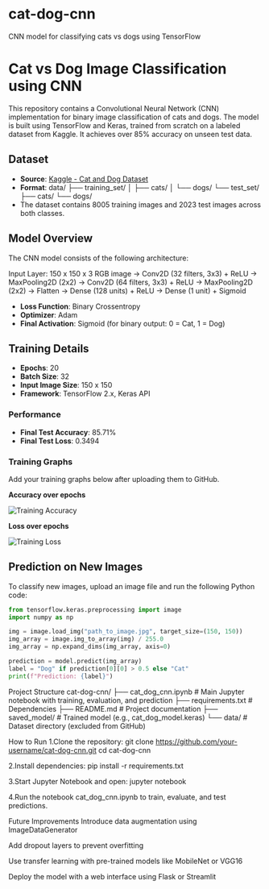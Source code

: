 # cat-dog-cnn
CNN model for classifying cats vs dogs using TensorFlow
# Cat vs Dog Image Classification using CNN

This repository contains a Convolutional Neural Network (CNN) implementation for binary image classification of cats and dogs. The model is built using TensorFlow and Keras, trained from scratch on a labeled dataset from Kaggle. It achieves over 85% accuracy on unseen test data.

## Dataset

- **Source**: [Kaggle - Cat and Dog Dataset](https://www.kaggle.com/datasets/tongpython/cat-and-dog)
- **Format**:
data/
├── training_set/
│ ├── cats/
│ └── dogs/
└── test_set/
├── cats/
└── dogs/
- The dataset contains 8005 training images and 2023 test images across both classes.

## Model Overview

The CNN model consists of the following architecture:

Input Layer: 150 x 150 x 3 RGB image
→ Conv2D (32 filters, 3x3) + ReLU
→ MaxPooling2D (2x2)
→ Conv2D (64 filters, 3x3) + ReLU
→ MaxPooling2D (2x2)
→ Flatten
→ Dense (128 units) + ReLU
→ Dense (1 unit) + Sigmoid


- **Loss Function**: Binary Crossentropy  
- **Optimizer**: Adam  
- **Final Activation**: Sigmoid (for binary output: 0 = Cat, 1 = Dog)

## Training Details

- **Epochs**: 20  
- **Batch Size**: 32  
- **Input Image Size**: 150 x 150  
- **Framework**: TensorFlow 2.x, Keras API

### Performance

- **Final Test Accuracy**: 85.71%  
- **Final Test Loss**: 0.3494

### Training Graphs

Add your training graphs below after uploading them to GitHub.

**Accuracy over epochs**

![Training Accuracy](insert-your-accuracy-graph.png)

**Loss over epochs**

![Training Loss](insert-your-loss-graph.png)

## Prediction on New Images

To classify new images, upload an image file and run the following Python code:

```python
from tensorflow.keras.preprocessing import image
import numpy as np

img = image.load_img("path_to_image.jpg", target_size=(150, 150))
img_array = image.img_to_array(img) / 255.0
img_array = np.expand_dims(img_array, axis=0)

prediction = model.predict(img_array)
label = "Dog" if prediction[0][0] > 0.5 else "Cat"
print(f"Prediction: {label}")
```

Project Structure
cat-dog-cnn/
├── cat_dog_cnn.ipynb        # Main Jupyter notebook with training, evaluation, and prediction
├── requirements.txt         # Dependencies
├── README.md                # Project documentation
├── saved_model/             # Trained model (e.g., cat_dog_model.keras)
└── data/                    # Dataset directory (excluded from GitHub)


How to Run
1.Clone the repository:
git clone https://github.com/your-username/cat-dog-cnn.git
cd cat-dog-cnn

2.Install dependencies:
pip install -r requirements.txt

3.Start Jupyter Notebook and open:
jupyter notebook

4.Run the notebook cat_dog_cnn.ipynb to train, evaluate, and test predictions.


Future Improvements
Introduce data augmentation using ImageDataGenerator

Add dropout layers to prevent overfitting

Use transfer learning with pre-trained models like MobileNet or VGG16

Deploy the model with a web interface using Flask or Streamlit


